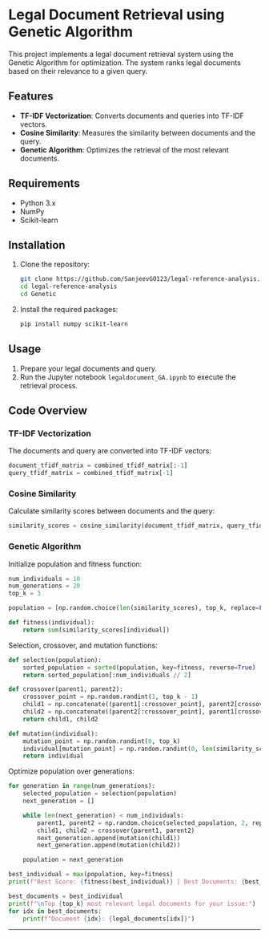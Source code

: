 # Legal Document Retrieval using Genetic Algorithm

This project implements a legal document retrieval system using the Genetic Algorithm for optimization. The system ranks legal documents based on their relevance to a given query.

## Features

- **TF-IDF Vectorization**: Converts documents and queries into TF-IDF vectors.
- **Cosine Similarity**: Measures the similarity between documents and the query.
- **Genetic Algorithm**: Optimizes the retrieval of the most relevant documents.

## Requirements

- Python 3.x
- NumPy
- Scikit-learn

## Installation

1. Clone the repository:
   ```bash
   git clone https://github.com/SanjeevGO123/legal-reference-analysis.git
   cd legal-reference-analysis
   cd Genetic
   ```

2. Install the required packages:
   ```bash
   pip install numpy scikit-learn
   ```

## Usage

1. Prepare your legal documents and query.
2. Run the Jupyter notebook `legaldocument_GA.ipynb` to execute the retrieval process.

## Code Overview

### TF-IDF Vectorization

The documents and query are converted into TF-IDF vectors:
```python
document_tfidf_matrix = combined_tfidf_matrix[:-1]
query_tfidf_matrix = combined_tfidf_matrix[-1]
```

### Cosine Similarity

Calculate similarity scores between documents and the query:
```python
similarity_scores = cosine_similarity(document_tfidf_matrix, query_tfidf_matrix).flatten()
```

### Genetic Algorithm

Initialize population and fitness function:
```python
num_individuals = 10
num_generations = 20
top_k = 3

population = [np.random.choice(len(similarity_scores), top_k, replace=False) for _ in range(num_individuals)]

def fitness(individual):
    return sum(similarity_scores[individual])
```

Selection, crossover, and mutation functions:
```python
def selection(population):
    sorted_population = sorted(population, key=fitness, reverse=True)
    return sorted_population[:num_individuals // 2]

def crossover(parent1, parent2):
    crossover_point = np.random.randint(1, top_k - 1)
    child1 = np.concatenate((parent1[:crossover_point], parent2[crossover_point:]))
    child2 = np.concatenate((parent2[:crossover_point], parent1[crossover_point:]))
    return child1, child2

def mutation(individual):
    mutation_point = np.random.randint(0, top_k)
    individual[mutation_point] = np.random.randint(0, len(similarity_scores))
    return individual
```

Optimize population over generations:
```python
for generation in range(num_generations):
    selected_population = selection(population)
    next_generation = []

    while len(next_generation) < num_individuals:
        parent1, parent2 = np.random.choice(selected_population, 2, replace=False)
        child1, child2 = crossover(parent1, parent2)
        next_generation.append(mutation(child1))
        next_generation.append(mutation(child2))

    population = next_generation

best_individual = max(population, key=fitness)
print(f"Best Score: {fitness(best_individual)} | Best Documents: {best_individual}")

best_documents = best_individual
print(f"\nTop {top_k} most relevant legal documents for your issue:")
for idx in best_documents:
    print(f"Document {idx}: {legal_documents[idx]}")
```

---